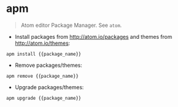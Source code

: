 # apm

> Atom editor Package Manager.
> See `atom`.

- Install packages from http://atom.io/packages and themes from http://atom.io/themes:

`apm install {{package_name}}`

- Remove packages/themes:

`apm remove {{package_name}}`

- Upgrade packages/themes:

`apm upgrade {{package_name}}`
